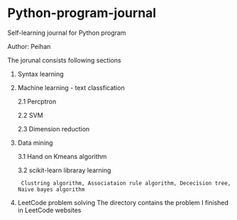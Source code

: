 # Python-program-journal
Self-learning journal for Python program 

Author: Peihan

The jorunal consists following sections

1. Syntax learning

2. Machine learning - text classfication 

    2.1 Percptron

    2.2 SVM

    2.3 Dimension reduction

3. Data mining

    3.1 Hand on Kmeans algorithm

    3.2 scikit-learn libraray learning 
        
        Clustring algorithm, Associataion rule algorithm, Dececision tree, Naive bayes algorithm

4. LeetCode problem solving 
    The directory contains the problem I finished in LeetCode websites
